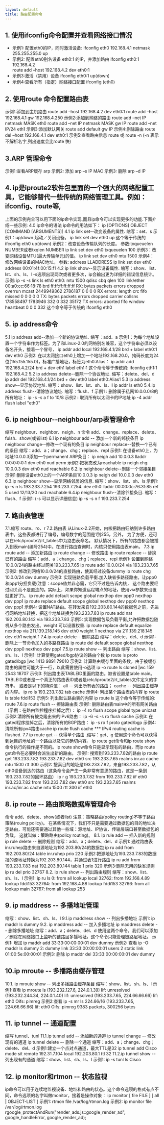 ```yaml
---
layout: default
title: 路由配置命令
---
```



## 1. 使用ifconfig命令配置并查看网络接口情况
* 示例1: 配置eth0的IP，同时激活设备:
ifconfig eth0 192.168.4.1 netmask 255.255.255.0 up  
* 示例2: 配置eth0别名设备 eth0:1 的IP，并添加路由
ifconfig eth0:1 192.168.4.2  
route add –host 192.168.4.2 dev eth0:1  
* 示例3:激活（禁用）设备
ifconfig eth0:1 up(down)  
* 示例4:查看所有（指定）网络接口配置
ifconfig (eth0)  


## 2. 使用route 命令配置路由表
示例1:添加到主机路由
route add –host 192.168.4.2 dev eth0:1
route add –host 192.168.4.1 gw 192.168.4.250
示例2:添加到网络的路由
route add –net IP netmask MASK eth0
route add –net IP netmask MASK gw IP
route add –net IP/24 eth1
示例3:添加默认网关
route add default gw IP
示例4:删除路由
route del –host 192.168.4.1 dev eth0:1
示例5:查看路由信息
route 或 route -n (-n 表示不解析名字,列出速度会比route 快)


## 3.ARP 管理命令
示例1:查看ARP缓存
arp
示例2: 添加
arp –s IP MAC
示例3: 删除
arp –d IP


## 4. ip是iproute2软件包里面的一个强大的网络配置工具，它能够替代一些传统的网络管理工具。例如：ifconfig、route等,
上面的示例完全可以用下面的ip命令实现,而且ip命令可以实现更多的功能.下面介绍一些示例:
4.0 ip命令的语法
ip命令的用法如下：
ip [OPTIONS] OBJECT [COMMAND [ARGUMENTS]]
4.1 ip link set--改变设备的属性. 缩写：set、s
示例1：up/down 起动／关闭设备。
ip link set dev eth0 up
这个等于传统的 ifconfig eth0 up(down)
示例2：改变设备传输队列的长度。
参数:txqueuelen NUMBER或者txqlen NUMBER
ip link set dev eth0 txqueuelen 100
示例3：改变网络设备MTU(最大传输单元)的值。
ip link set dev eth0 mtu 1500
示例4： 修改网络设备的MAC地址。
参数: address LLADDRESS
ip link set dev eth0 address 00:01:4f:00:15:f1
4.2 ip link show--显示设备属性. 缩写：show、list、lst、sh、ls、l
-s选项出现两次或者更多次，ip会输出更为详细的错误信息统计。
示例:
ip -s -s link ls eth0
eth0: mtu 1500 qdisc cbq qlen 100
link/ether 00:a0:cc:66:18:78 brd ff:ff:ff:ff:ff:ff
RX: bytes packets errors dropped overrun mcast
2449949362 2786187 0 0 0 0
RX errors: length crc fifo missed
0 0 0 0 0
TX: bytes packets errors dropped carrier collsns
178558497 1783946 332 0 332 35172
TX errors: aborted fifo window heartbeat
0 0 0 332
这个命令等于传统的 ifconfig eth0

## 5. ip address命令
5.1 ip address add--添加一个新的协议地址. 缩写：add、a
示例1：为每个地址设置一个字符串作为标签。为了和Linux-2.0的网络别名兼容，这个字符串必须以设备名开头，接着一个冒号，
ip addr add local 192.168.4.1/28 brd + label eth0:1 dev eth0
示例2: 在以太网接口eth0上增加一个地址192.168.20.0，掩码长度为24位(155.155.155.0)，标准广播地址，标签为eth0:Alias：
ip addr add 192.168.4.2/24 brd + dev eth1 label eth1:1
这个命令等于传统的: ifconfig eth1:1 192.168.4.2
5.2 ip address delete--删除一个协议地址. 缩写：delete、del、d
ip addr del 192.168.4.1/24 brd + dev eth0 label eth0:Alias1
5.3 ip address show--显示协议地址. 缩写：show、list、lst、sh、ls、l
ip addr ls eth0
5.4.ip address flush--清除协议地址. 缩写：flush、f
示例1 : 删除属于私网10.0.0.0/8的所有地址：
ip -s -s a f to 10/8
示例2 : 取消所有以太网卡的IP地址
ip -4 addr flush label "eth0"


## 6. ip neighbour--neighbour/arp表管理命令
缩写 neighbour、neighbor、neigh、n
命令 add、change、replace、delete、fulsh、show(或者list)
6.1 ip neighbour add -- 添加一个新的邻接条目
ip neighbour change--修改一个现有的条目
ip neighbour replace--替换一个已有的条目
缩写：add、a；change、chg；replace、repl
示例1: 在设备eth0上，为地址10.0.0.3添加一个permanent ARP条目：
ip neigh add 10.0.0.3 lladdr 0:0:0:0:0:1 dev eth0 nud perm
示例2:把状态改为reachable
ip neigh chg 10.0.0.3 dev eth0 nud reachable
6.2.ip neighbour delete--删除一个邻接条目
示例1:删除设备eth0上的一个ARP条目10.0.0.3
ip neigh del 10.0.0.3 dev eth0
6.3.ip neighbour show--显示网络邻居的信息. 缩写：show、list、sh、ls
示例1: ip -s n ls 193.233.7.254
193.233.7.254. dev eth0 lladdr 00:00:0c:76:3f:85 ref 5 used 12/13/20 nud reachable
6.4.ip neighbour flush--清除邻接条目. 缩写：flush、f
示例1: (-s 可以显示详细信息)
ip -s -s n f 193.233.7.254


## 7. 路由表管理
7.1.缩写 route、ro、r
7.2.路由表
从Linux-2.2开始，内核把路由归纳到许多路由表中，这些表都进行了编号，编号数字的范围是1到255。另外，
为了方便，还可以在/etc/iproute2/rt_tables中为路由表命名。
默认情况下，所有的路由都会被插入到表main(编号254)中。在进行路由查询时，内核只使用路由表main。
7.3.ip route add -- 添加新路由
ip route change -- 修改路由
ip route replace -- 替换已有的路由
缩写：add、a；change、chg；replace、repl
示例1: 设置到网络10.0.0/24的路由经过网关193.233.7.65
ip route add 10.0.0/24 via 193.233.7.65
示例2: 修改到网络10.0.0/24的直接路由，使其经过设备dummy
ip route chg 10.0.0/24 dev dummy
示例3: 实现链路负载平衡.加入缺省多路径路由，让ppp0和ppp1分担负载(注意：scope值并非必需，它只不过是告诉内核，
这个路由要经过网关而不是直连的。实际上，如果你知道远程端点的地址，使用via参数来设置就更好了)。
ip route add default scope global nexthop dev ppp0 nexthop dev ppp1
ip route replace default scope global nexthop dev ppp0 nexthop dev ppp1
示例4: 设置NAT路由。在转发来自192.203.80.144的数据包之前，先进行网络地址转换，把这个地址转换为193.233.7.83
ip route add nat 192.203.80.142 via 193.233.7.83
示例5: 实现数据包级负载平衡,允许把数据包随机从多个路由发出。weight 可以设置权重.
ip route replace default equalize nexthop via 211.139.218.145 dev eth0 weight 1 nexthop via 211.139.218.145 dev eth1 weight 1
7.4.ip route delete-- 删除路由
缩写：delete、del、d
示例1:删除上一节命令加入的多路径路由
ip route del default scope global nexthop dev ppp0 nexthop dev ppp1
7.5.ip route show -- 列出路由
缩写：show、list、sh、ls、l
示例1: 计算使用gated/bgp协议的路由个数
ip route ls proto gated/bgp |wc
1413 9891 79010
示例2: 计算路由缓存里面的条数，由于被缓存路由的属性可能大于一行，以此需要使用-o选项
ip -o route ls cloned |wc
159 2543 18707
示例3: 列出路由表TABLEID里面的路由。缺省设置是table main。TABLEID或者是一个真正的路由表ID或者是/etc/iproute2/rt_tables文件定义的字符串，
或者是以下的特殊值：
all -- 列出所有表的路由；
cache -- 列出路由缓存的内容。
ip ro ls 193.233.7.82 tab cache
示例4: 列出某个路由表的内容
ip route ls table fddi153
示例5: 列出默认路由表的内容
ip route ls
这个命令等于传统的: route
7.6.ip route flush -- 擦除路由表
示例1: 删除路由表main中的所有网关路由（示例：在路由监控程序挂掉之后）：
ip -4 ro flush scope global type unicast
示例2:清除所有被克隆出来的IPv6路由：
ip -6 -s -s ro flush cache
示例3: 在gated程序挂掉之后，清除所有的BGP路由：
ip -s ro f proto gated/bgp
示例4: 清除所有ipv4路由cache
ip route flush cache
*** IPv4 routing cache is flushed.
7.7 ip route get -- 获得单个路由 .缩写：get、g
使用这个命令可以获得到达目的地址的一个路由以及它的确切内容。
ip route get命令和ip route show命令执行的操作是不同的。ip route show命令只是显示现有的路由，而ip route get命令在必要时会派生出新的路由。
示例1: 搜索到193.233.7.82的路由
ip route get 193.233.7.82
193.233.7.82 dev eth0 src 193.233.7.65 realms inr.ac cache mtu 1500 rtt 300
示例2: 搜索目的地址是193.233.7.82，来自193.233.7.82，从eth0设备到达的路由（这条命令会产生一条非常有意思的路由，这是一条到193.233.7.82的回环路由）
ip r g 193.233.7.82 from 193.233.7.82 iif eth0
193.233.7.82 from 193.233.7.82 dev eth0 src 193.233.7.65 realms inr.ac/inr.ac
cache  mtu 1500 rtt 300 iif eth0


## 8. ip route -- 路由策略数据库管理命令
命令
add、delete、show(或者list)
注意：策略路由(policy routing)不等于路由策略(rouing policy)。
在某些情况下，我们不只是需要通过数据包的目的地址决定路由，可能还需要通过其他一些域：源地址、IP协议、传输层端口甚至数据包的负载。
这就叫做：策略路由(policy routing)。
8.1. ip rule add -- 插入新的规则
ip rule delete -- 删除规则
缩写：add、a；delete、del、d
示例1: 通过路由表inr.ruhep路由来自源地址为192.203.80/24的数据包
ip ru add from 192.203.80/24 table inr.ruhep prio 220
示例2:把源地址为193.233.7.83的数据报的源地址转换为192.203.80.144，并通过表1进行路由
ip ru add from 193.233.7.83 nat 192.203.80.144 table 1 prio 320
示例3:删除无用的缺省规则
ip ru del prio 32767
8.2. ip rule show -- 列出路由规则
缩写：show、list、sh、ls、l
示例1: ip ru ls
0: from all lookup local
32762: from 192.168.4.89 lookup fddi153
32764: from 192.168.4.88 lookup fddi153
32766: from all lookup main
32767: from all lookup 253


## 9. ip maddress -- 多播地址管理
缩写：show、list、sh、ls、l
9.1.ip maddress show -- 列出多播地址
示例1: ip maddr ls dummy
9.2. ip maddress add -- 加入多播地址
ip maddress delete -- 删除多播地址
缩写：add、a；delete、del、d
使用这两个命令，我们可以添加／删除在网络接口上监听的链路层多播地址。这个命令只能管理链路层地址。
示例1: 增加 ip maddr add 33:33:00:00:00:01 dev dummy
示例2: 查看 ip -O maddr ls dummy
2: dummy
link 33:33:00:00:00:01 users 2 static
link 01:00:5e:00:00:01
示例3: 删除 ip maddr del 33:33:00:00:00:01 dev dummy


## 10.ip mroute -- 多播路由缓存管理
10.1. ip mroute show -- 列出多播路由缓存条目
缩写：show、list、sh、ls、l
示例1:查看 ip mroute ls
(193.232.127.6, 224.0.1.39) Iif: unresolved
(193.232.244.34, 224.0.1.40) Iif: unresolved
(193.233.7.65, 224.66.66.66) Iif: eth0 Oifs: pimreg
示例2:查看 ip -s mr ls 224.66/16
(193.233.7.65, 224.66.66.66) Iif: eth0 Oifs: pimreg
9383 packets, 300256 bytes


## 11. ip tunnel -- 通道配置
缩写
tunnel、tunl
11.1.ip tunnel add -- 添加新的通道
ip tunnel change -- 修改现有的通道
ip tunnel delete -- 删除一个通道
缩写：add、a；change、chg；delete、del、d
示例1:建立一个点对点通道，最大TTL是32
ip tunnel add Cisco mode sit remote 192.31.7.104 local 192.203.80.1 ttl 32
11.2.ip tunnel show -- 列出现有的通道
缩写：show、list、sh、ls、l
示例1: ip -s tunl ls Cisco


## 12. ip monitor和rtmon -- 状态监视
ip命令可以用于连续地监视设备、地址和路由的状态。这个命令选项的格式有点不同，命令选项的名字叫做monitor，接着是操作对象：
ip monitor [ file FILE ] [ all | OBJECT-LIST ]
示例1: rtmon file /var/log/rtmon.log
示例2: ip monitor file /var/log/rtmon.log rgoogle_protectAndRun("render_ads.js::google_render_ad", google_handleError, google_render_ad);



